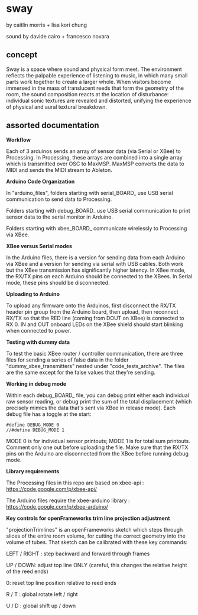 sway
====

by caitlin morris + lisa kori chung

sound by davide cairo + francesco novara

concept
----

Sway is a space where sound and physical form meet. The environment reflects the palpable experience of listening to music, in which many small parts work together to create a larger whole. When visitors become immersed in the mass of translucent reeds that form the geometry of the room, the sound composition reacts at the location of disturbance: individual sonic textures are revealed and distorted, unifying the experience of physical and aural textural breakdown. 

assorted documentation
----

**Workflow**

Each of 3 arduinos sends an array of sensor data (via Serial or XBee) to Processing.  In Processing, these arrays are combined into a single array which is transmitted over OSC to MaxMSP.  MaxMSP converts the data to MIDI and sends the MIDI stream to Ableton.

**Arduino Code Organization**

In "arduino_files", folders starting with serial_BOARD_ use USB serial communication to send data to Processing.  

Folders starting with debug_BOARD_ use USB serial communication to print sensor data to the serial monitor in Arduino.

Folders starting with xbee_BOARD_ communicate wirelessly to Processing via XBee.

**XBee versus Serial modes**

In the Arduino files, there is a version for sending data from each Arduino via XBee and a version for sending via serial with USB cables.  Both work but the XBee transmission has significantly higher latency.  In XBee mode, the RX/TX pins on each Arduino should be connected to the XBees. In Serial mode, these pins should be disconnected.

**Uploading to Arduino**

To upload any firmware onto the Arduinos, first disconnect the RX/TX header pin group from the Arduino board, then upload, then reconnect RX/TX so that the RED line (coming from DOUT on XBee) is connected to RX 0.  IN and OUT onboard LEDs on the XBee shield should start blinking when connected to power.

**Testing with dummy data**

To test the basic XBee router / controller communication, there are three files for sending a series of false data in the folder "dummy_xbee_transmitters" nested under "code_tests_archive".  The files are the same except for the false values that they're sending.

**Working in debug mode**

Within each debug_BOARD_ file, you can debug print either each individual raw sensor reading, or debug print the sum of the total displacement (which precisely mimics the data that's sent via XBee in release mode).  Each debug file has a toggle at the start:

    #define DEBUG_MODE 0 
    //#define DEBUG_MODE 1
    
MODE 0 is for individual sensor printouts; MODE 1 is for total sum printouts.  Comment only one out before uploading the file.  Make sure that the RX/TX pins on the Arduino are disconnected from the XBee before running debug mode.

**Library requirements**

The Processing files in this repo are based on xbee-api : https://code.google.com/p/xbee-api/

The Arduino files require the xbee-arduino library : https://code.google.com/p/xbee-arduino/

**Key controls for openFrameworks trim line projection adjustment**

"projectionTrimlines" is an openFrameworks sketch which steps through slices of the entire room volume, for cutting the correct geometry into the volume of tubes.  That sketch can be calibrated with these key commands:

LEFT / RIGHT : step backward and forward through frames

UP / DOWN: adjust top line ONLY (careful, this changes the relative height of the reed ends)

0: reset top line position relative to reed ends

R / T : global rotate left / right

U / D : global shift up / down
